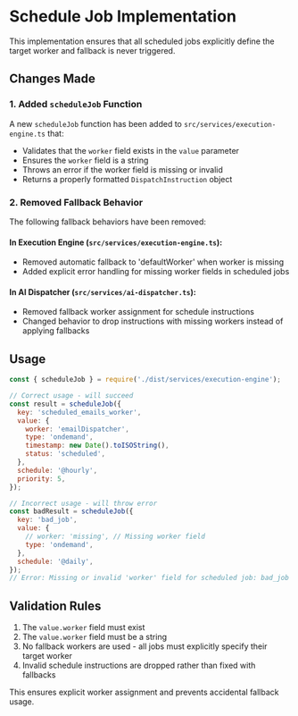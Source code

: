# Schedule Job Implementation

This implementation ensures that all scheduled jobs explicitly define the target worker and fallback is never triggered.

## Changes Made

### 1. Added `scheduleJob` Function

A new `scheduleJob` function has been added to `src/services/execution-engine.ts` that:

- Validates that the `worker` field exists in the `value` parameter
- Ensures the `worker` field is a string
- Throws an error if the worker field is missing or invalid
- Returns a properly formatted `DispatchInstruction` object

### 2. Removed Fallback Behavior

The following fallback behaviors have been removed:

#### In Execution Engine (`src/services/execution-engine.ts`):
- Removed automatic fallback to 'defaultWorker' when worker is missing
- Added explicit error handling for missing worker fields in scheduled jobs

#### In AI Dispatcher (`src/services/ai-dispatcher.ts`):
- Removed fallback worker assignment for schedule instructions
- Changed behavior to drop instructions with missing workers instead of applying fallbacks

## Usage

```javascript
const { scheduleJob } = require('./dist/services/execution-engine');

// Correct usage - will succeed
const result = scheduleJob({
  key: 'scheduled_emails_worker',
  value: {
    worker: 'emailDispatcher',
    type: 'ondemand',
    timestamp: new Date().toISOString(),
    status: 'scheduled',
  },
  schedule: '@hourly',
  priority: 5,
});

// Incorrect usage - will throw error
const badResult = scheduleJob({
  key: 'bad_job',
  value: {
    // worker: 'missing', // Missing worker field
    type: 'ondemand',
  },
  schedule: '@daily',
});
// Error: Missing or invalid 'worker' field for scheduled job: bad_job
```

## Validation Rules

1. The `value.worker` field must exist
2. The `value.worker` field must be a string
3. No fallback workers are used - all jobs must explicitly specify their target worker
4. Invalid schedule instructions are dropped rather than fixed with fallbacks

This ensures explicit worker assignment and prevents accidental fallback usage.